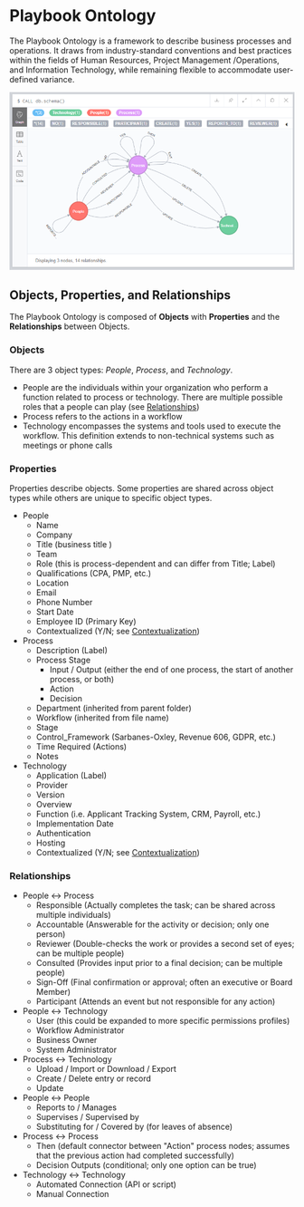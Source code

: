 # Playbook Ontology

The Playbook Ontology is a framework to describe business processes and operations.
It draws from industry-standard conventions and best practices within the fields of Human Resources, Project Management /Operations, and Information Technology, while remaining flexible to accommodate user-defined variance.

![](https://github.com/paulejarvis/Playbook/blob/master/Data%20Structure%20and%20Ontology/Schema.PNG)

## Objects, Properties, and Relationships

The Playbook Ontology is composed of **Objects** with **Properties** and the **Relationships**
between Objects.

### Objects

There are 3 object types: *People*, *Process*, and *Technology*.

* People are the individuals within your organization who perform a function related to process
or technology. There are multiple possible roles that a people can play (see [Relationships](#relationships))
* Process refers to the actions in a workflow
* Technology encompasses the systems and tools used to execute the workflow. This
definition extends to non-technical systems such as meetings or phone calls

### Properties

Properties describe objects. Some properties are shared across object types while others are unique to specific object types.

* People
  * Name
  * Company
  * Title (business title )
  * Team
  * Role (this is process-dependent and can differ from Title; Label)
  * Qualifications (CPA, PMP, etc.)
  * Location
  * Email
  * Phone Number
  * Start Date
  * Employee ID (Primary Key)
  * Contextualized (Y/N; see [Contextualization](/Data%20Structure%2C%20Ontology%2C%20Unit%20Tests/Contextualization.md))
* Process
  * Description (Label)
  * Process Stage
    * Input / Output (either the end of one process, the start of another process, or both)
    * Action
    * Decision
  * Department (inherited from parent folder)
  * Workflow (inherited from file name)
  * Stage
  * Control_Framework (Sarbanes-Oxley, Revenue 606, GDPR, etc.)
  * Time Required (Actions)
  * Notes
* Technology
  * Application (Label)
  * Provider
  * Version
  * Overview
  * Function (i.e. Applicant Tracking System, CRM, Payroll, etc.)
  * Implementation Date
  * Authentication
  * Hosting
  * Contextualized (Y/N; see [Contextualization](/Data%20Structure%2C%20Ontology%2C%20Unit%20Tests/Contextualization.md))

### Relationships

* People <-> Process
  * Responsible (Actually completes the task; can be shared across multiple individuals)
  * Accountable (Answerable for the activity or decision; only one person)
  * Reviewer (Double-checks the work or provides a second set of eyes; can be multiple people)
  * Consulted (Provides input prior to a final decision; can be multiple people)
  * Sign-Off (Final confirmation or approval; often an executive or Board Member)
  * Participant (Attends an event but not responsible for any action)
* People <-> Technology
  * User (this could be expanded to more specific permissions profiles)
  * Workflow Administrator
  * Business Owner
  * System Administrator
* Process <-> Technology
  * Upload / Import or Download / Export
  * Create / Delete entry or record
  * Update
* People <-> People
  * Reports to / Manages
  * Supervises / Supervised by
  * Substituting for / Covered by (for leaves of absence)
* Process <-> Process
  * Then (default connector between "Action" process nodes; assumes that the previous action had completed successfully)
  * Decision Outputs (conditional; only one option can be true)
* Technology <-> Technology
  * Automated Connection (API or script)
  * Manual Connection
